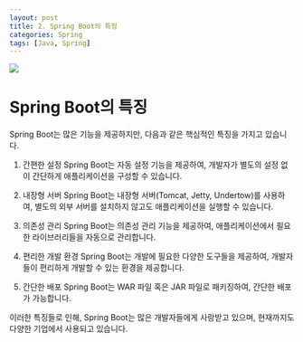 ```yaml
---
layout: post
title: 2. Spring Boot의 특징
categories: Spring
tags: [Java, Spring]
---
```


<img src="https://github.com/L-Hyun/L-Hyun.github.io/blob/main/assets/img/headers/Spring%20Boot.png?raw=true" />

# Spring Boot의 특징

Spring Boot는 많은 기능을 제공하지만, 다음과 같은 핵심적인 특징을 가지고 있습니다.

1. 간편한 설정
   Spring Boot는 자동 설정 기능을 제공하여, 개발자가 별도의 설정 없이 간단하게 애플리케이션을 구성할 수 있습니다.

2. 내장형 서버
   Spring Boot는 내장형 서버(Tomcat, Jetty, Undertow)를 사용하여, 별도의 외부 서버를 설치하지 않고도 애플리케이션을 실행할 수 있습니다.

3. 의존성 관리
   Spring Boot는 의존성 관리 기능을 제공하여, 애플리케이션에서 필요한 라이브러리들을 자동으로 관리합니다.

4. 편리한 개발 환경
   Spring Boot는 개발에 필요한 다양한 도구들을 제공하여, 개발자들이 편리하게 개발할 수 있는 환경을 제공합니다.

5. 간단한 배포
   Spring Boot는 WAR 파일 혹은 JAR 파일로 패키징하여, 간단한 배포가 가능합니다.

이러한 특징들로 인해, Spring Boot는 많은 개발자들에게 사랑받고 있으며, 현재까지도 다양한 기업에서 사용되고 있습니다.
